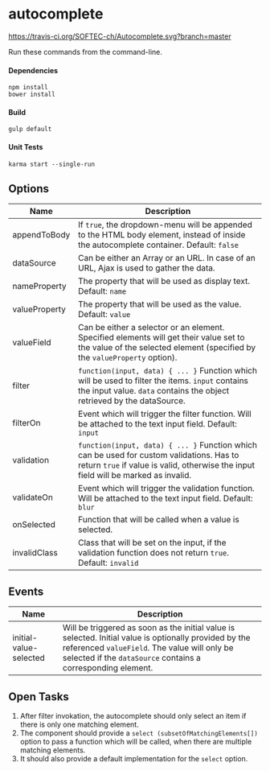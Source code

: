 # autocomplete

https://travis-ci.org/SOFTEC-ch/Autocomplete.svg?branch=master

Run these commands from the command-line.
#### Dependencies
```
npm install
bower install
```

#### Build
```
gulp default
```

#### Unit Tests
```
karma start --single-run
```

## Options
Name | Description
--- | ---
appendToBody | If `true`, the dropdown-menu will be appended to the HTML body element, instead of inside the autocomplete container. Default: `false`
dataSource | Can be either an Array or an URL. In case of an URL, Ajax is used to gather the data.
nameProperty | The property that will be used as display text. Default: `name`
valueProperty | The property that will be used as the value. Default: `value`
valueField | Can be either a selector or an element. Specified elements will get their value set to the value of the selected element (specified by the `valueProperty` option).
filter | `function(input, data) { ... }` Function which will be used to filter the items. `input` contains the input value. `data` contains the object retrieved by the dataSource.
filterOn | Event which will trigger the filter function. Will be attached to the text input field. Default: `input`
validation | `function(input, data) { ... }` Function which can be used for custom validations. Has to return `true` if value is valid, otherwise the input field will be marked as invalid.
validateOn | Event which will trigger the validation function. Will be attached to the text input field. Default: `blur`
onSelected | Function that will be called when a value is selected.
invalidClass | Class that will be set on the input, if the validation function does not return `true`. Default: `invalid`

## Events
Name | Description
--- | ---
initial-value-selected | Will be triggered as soon as the initial value is selected. Initial value is optionally provided by the referenced `valueField`. The value will only be selected if the `dataSource` contains a corresponding element.

## Open Tasks
1. After filter invokation, the autocomplete should only select an item if there is only one matching element.
1. The component should provide a `select (subsetOfMatchingElements[])` option to pass a function which will be called, when there are multiple matching elements.
1. It should also provide a default implementation for the `select` option.
